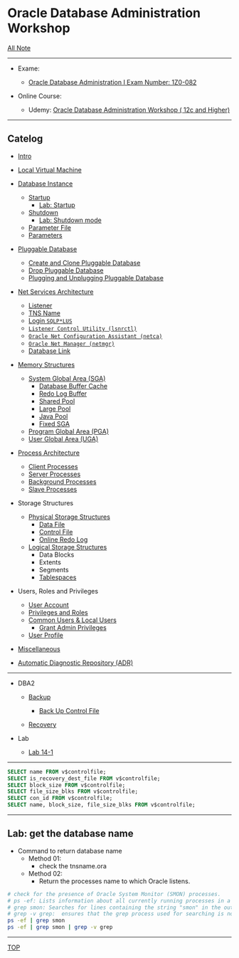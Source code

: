# Oracle Database Administration Workshop

[All Note](../../index.md)

---

- Exame:

  - [Oracle Database Administration I Exam Number: 1Z0-082](https://education.oracle.com/oracle-database-administration-i/pexam_1Z0-082)

- Online Course:
  - Udemy: [Oracle Database Administration Workshop ( 12c and Higher)](https://www.udemy.com/course/oracle-database-administration-certified-associate-1z0-072/)

---

## Catelog

- [Intro](./intro/itro.md)
- [Local Virtual Machine](./local_vm/vm.md)

- [Database Instance](./instance/instance/instance.md)

  - [Startup](./instance/startup/startup.md)
    - [Lab: Startup](./instance/startup/lab.md)
  - [Shutdown](./instance/shutdown/shutdown.md)
    - [Lab: Shutdown mode](./instance/shutdown/lab.md)
  - [Parameter File](./instance/parameter_file/parameter_file.md)
  - [Parameters](./instance/parameter/parameter.md)

- [Pluggable Database](./pluggable_db/pluggable_db/pluggable_db.md)

  - [Create and Clone Pluggable Database](./pluggable_db/pdb_create/pdb_create.md)
  - [Drop Pluggable Database](./pluggable_db/pdb_drop/pdb_drop.md)
  - [Plugging and Unplugging Pluggable Database](./pluggable_db/pdb_unplug/pdb_unplug.md)

- [Net Services Architecture](./net/net/net.md)

  - [Listener](./net/listener/listener.md)
  - [TNS Name](./net/tnsname/tnsname.md)
  - [Login `SQLP*LUS`](./net/EZCONNECT/EZCONNECT.md)
  - [`Listener Control Utility (lsnrctl)`](./net/lsnr/lsnr.md)
  - [`Oracle Net Configuration Assistant (netca)`](./net/netca/netca.md)
  - [`Oracle Net Manager (netmgr)`](./net/netmgr/netmgr.md)
  - [Database Link](./net/db_link/db_link.md)

- [Memory Structures](./memory/memory/memory.md)

  - [System Global Area (SGA)](./memory/sga/sga.md)
    - [Database Buffer Cache](./memory/buffer_cache/buffer_cache.md)
    - [Redo Log Buffer](./memory/redo_log_buffer/redo_log_buffer.md)
    - [Shared Pool](./memory/shared_pool/shared_pool.md)
    - [Large Pool](./memory/large_pool/large_pool.md)
    - [Java Pool](./memory/java_pool/java_pool.md)
    - [Fixed SGA](./memory/fixed_sga/fixed_sga.md)
  - [Program Global Area (PGA)](./memory/pga/pga.md)
  - [User Global Area (UGA)](./memory/uga/uga.md)

- [Process Architecture](./process/process/process.md)

  - [Client Processes](./process/client_processes/client_processes.md)
  - [Server Processes](./process/server_processes/server_processes.md)
  - [Background Processes](./process/bg_processes/bg_processes.md)
  - [Slave Processes](./process/slave_processes/slave_processes.md)

- Storage Structures

  - [Physical Storage Structures](./phy_storage/phy_storage/phy_storage.md)
    - [Data File](./phy_storage/data_file/data_file.md)
    - [Control File](./phy_storage/control_file/control_file.md)
    - [Online Redo Log](./phy_storage/online_redo_log/online_redo_log.md)
  - [Logical Storage Structures](./log_storage/log_storage/log_storage.md)
    - Data Blocks
    - Extents
    - Segments
    - [Tablespaces](./log_storage/tbsp/tbsp.md)

- Users, Roles and Privileges

  - [User Account](./user/user/user.md)
  - [Privileges and Roles](./user/privilege_role/privilege_role.md)
  - [Common Users & Local Users](./user/common_local_user/common_local_user.md)
    - [Grant Admin Privileges](./user/grant_admin_privilege/grant_admin_privilege.md)
  - [User Profile](./user/profile/profile.md)

- [Miscellaneous](./misc/misc.md)

- [Automatic Diagnostic Repository (ADR)](./adr/adr.md)

---

- DBA2

  - [Backup](./backup/backup/backup.md)

    - [Back Up Control File](./backup/backup_controlfile/backup_controlfile.md)

  - [Recovery](./recovery/recovery/recovery.md)

- Lab
  - [Lab 14-1](./lab/14-1.md)

---

```sql
SELECT name FROM v$controlfile;
SELECT is_recovery_dest_file FROM v$controlfile;
SELECT block_size FROM v$controlfile;
SELECT file_size_blks FROM v$controlfile;
SELECT con_id FROM v$controlfile;
SELECT name, block_size, file_size_blks FROM v$controlfile;
```

---

## Lab: get the database name

- Command to return database name
  - Method 01:
    - check the tnsname.ora
  - Method 02:
    - Return the processes name to which Oracle listens.

```sh
# check for the presence of Oracle System Monitor (SMON) processes.
# ps -ef: Lists information about all currently running processes in a detailed format.
# grep smon: Searches for lines containing the string "smon" in the output
# grep -v grep:  ensures that the grep process used for searching is not included in the results.
ps -ef | grep smon
ps -ef | grep smon | grep -v grep
```

---

[TOP](#oracle-database-administration-workshop)
